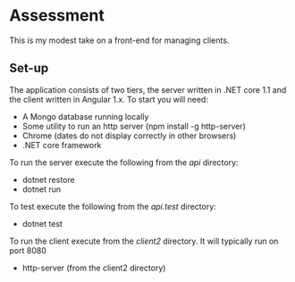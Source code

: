 # Assessment

This is my modest take on a front-end for managing clients.

## Set-up
The application consists of two tiers, the server written in .NET core 1.1 and the client written in Angular 1.x. To start you will need:

* A Mongo database running locally
* Some utility to run an http server (npm install -g http-server)
* Chrome (dates do not display correctly in other browsers)
* .NET core framework

To run the server execute the following from the *api* directory:

* dotnet restore
* dotnet run

To test execute the following from the *api.test* directory:

* dotnet test

To run the client execute from the *client2* directory. It will typically run on port 8080

* http-server (from the client2 directory)
